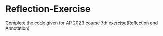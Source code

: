 # Reflection-Exercise
Complete the code given for AP 2023 course 7th exercise(Reflection and Annotation)
